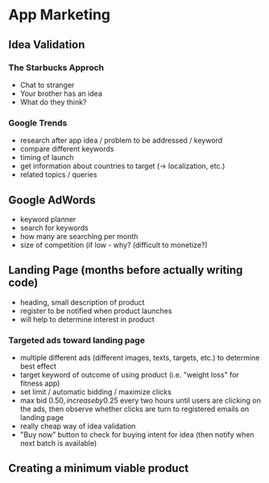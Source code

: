 # App Marketing

## Idea Validation

### The Starbucks Approch
- Chat to stranger
- Your brother has an idea
- What do they think?

### Google Trends
- research after app idea / problem to be addressed / keyword
- compare different keywords
- timing of launch
- get information about countries to target (-> localization, etc.)
- related topics / queries

## Google AdWords
- keyword planner
- search for keywords
- how many are searching per month
- size of competition (if low - why? (difficult to monetize?)

## Landing Page (months before actually writing code)
- heading, small description of product
- register to be notified when product launches
- will help to determine interest in product

### Targeted ads toward landing page
- multiple different ads (different images, texts, targets, etc.) to determine best effect
- target keyword of outcome of using product (i.e. "weight loss" for fitness app)
- set limit / automatic bidding / maximize clicks
- max bid 0.50$, increase by 0.25$ every two hours until users are clicking on the ads, then observe whether clicks are turn to registered emails on landing page
- really cheap way of idea validation 
- "Buy now" button to check for buying intent for idea (then notify when next batch is available)

## Creating a minimum viable product
